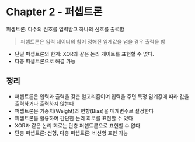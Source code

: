 # Chapter 2 - 퍼셉트론

퍼셉트론: 다수의 신호를 입력받고 하나의 신호를 출력함

> 퍼셉트론은 입력 데이터의 합이 정해진 임계값을 넘을 경우 출력을 함

- 단일 퍼셉트론의 한계: XOR과 같은 논리 게이트를 표현할 수 없다.
- 다층 퍼셉트론으로 해결 가능


## 정리

- 퍼셉트론은 입력과 출력을 갖춘 알고리즘이며 입력을 주면 특정 임계값에 따라 값을 출력하거나 출력하지 않는다
- 퍼셉트론은 가중치(Weight)와 편향(Bias)을 매개변수로 설정한다
- 퍼셉트론을 활용하여 간단한 논리 회로를 표현할 수 있다
- XOR과 같은 논리 회로는 단층 퍼셉트론으로 표현할 수 없다
- 단층 퍼셉트론: 선형, 다층 퍼셉트론: 비선형 표현 가능
